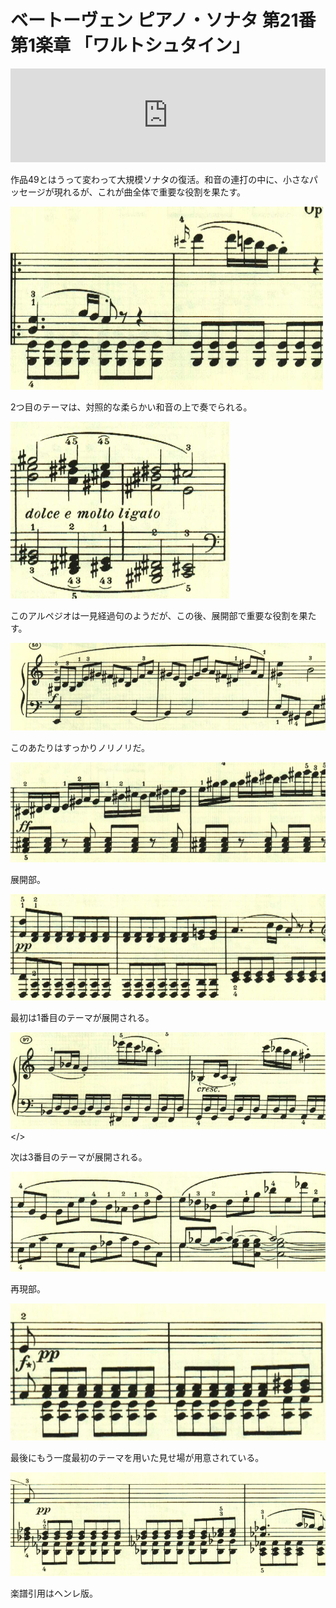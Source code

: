 # ベートーヴェン ピアノ・ソナタ 第21番 第1楽章 「ワルトシュタイン」

<iframe allow="autoplay *; encrypted-media *;" frameborder="0" height="150" style="width:100%;max-width:660px;overflow:hidden;background:transparent;" sandbox="allow-forms allow-popups allow-same-origin allow-scripts allow-storage-access-by-user-activation allow-top-navigation-by-user-activation" src="https://embed.music.apple.com/us/album/piano-sonata-no-21-in-c-major-op-53-waldstein-i-allegro/960633853?i=960634124&app=music"></iframe>

作品49とはうって変わって大規模ソナタの復活。和音の連打の中に、小さなパッセージが現れるが、これが曲全体で重要な役割を果たす。

<img src="945.jpg">

2つ目のテーマは、対照的な柔らかい和音の上で奏でられる。

<img src="944.jpg">

このアルペジオは一見経過句のようだが、この後、展開部で重要な役割を果たす。

<img src="949.jpg">

このあたりはすっかりノリノリだ。

<img src="946.jpg">

展開部。

<img src="947.jpg">

最初は1番目のテーマが展開される。

<img src="948.jpg"></>

次は3番目のテーマが展開される。

<img src="951.jpg">

再現部。

<img src="950.jpg">

最後にもう一度最初のテーマを用いた見せ場が用意されている。

<img src="952.jpg">

楽譜引用はヘンレ版。
